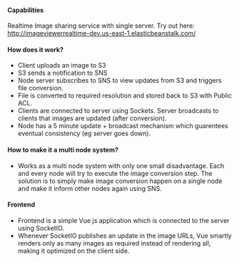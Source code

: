 #### Capabilities
Realtime Image sharing service with single server.
Try out here: http://imageviewerrealtime-dev.us-east-1.elasticbeanstalk.com/

#### How does it work?
- Client uploads an image to S3
- S3 sends a notification to SNS
- Node server subscribes to SNS to view updates from S3 and triggers file conversion.
- File is converted to required resolution and stored back to S3 with Public ACL.
- Clients are connected to server using Sockets. Server broadcasts to clients that images are updated (after conversion).
- Node has a 5 minute update + broadcast mechanism which guarentees eventual consistency (eg server goes down).

#### How to make it a multi node system?
- Works as a multi node system with only one small disadvantage. Each and every node will try to execute the image conversion step. The solution is to simply make image conversion happen on a single node and make it inform other nodes again using SNS.

#### Frontend
- Frontend is a simple Vue.js application which is connected to the server using SocketIO.
- Whenever SocketIO publishes an update in the image URLs, Vue smartly renders only as many images as required instead of rendering all, making it optimized on the client side.
